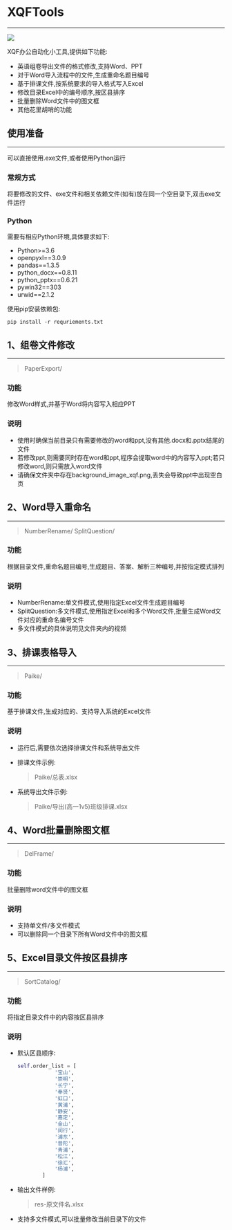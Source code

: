 # XQFTools

-----

![](https://img.shields.io/badge/python-3.6%2B-brightgreen)

XQF办公自动化小工具,提供如下功能:

- 英语组卷导出文件的格式修改,支持Word、PPT
- 对于Word导入流程中的文件,生成重命名题目编号
- 基于排课文件,按系统要求的导入格式写入Excel
- 修改目录Excel中的编号顺序,按区县排序
- 批量删除Word文件中的图文框
- 其他花里胡哨的功能


## 使用准备

-----

可以直接使用.exe文件,或者使用Python运行

### 常规方式
将要修改的文件、exe文件和相关依赖文件(如有)放在同一个空目录下,双击exe文件运行

### Python
需要有相应Python环境,具体要求如下:

- Python>=3.6
- openpyxl==3.0.9
- pandas==1.3.5
- python_docx==0.8.11
- python_pptx==0.6.21
- pywin32==303
- urwid==2.1.2

使用pip安装依赖包:
```
pip install -r requriements.txt
```

## 1、组卷文件修改

-----
> PaperExport/

### 功能
修改Word样式,并基于Word将内容写入相应PPT

### 说明
- 使用时确保当前目录只有需要修改的word和ppt,没有其他.docx和.pptx结尾的文件
- 若修改ppt,则需要同时存在word和ppt,程序会提取word中的内容写入ppt;若只修改word,则只需放入word文件
- 请确保文件夹中存在background_image_xqf.png,丢失会导致ppt中出现空白页

## 2、Word导入重命名

-----
> NumberRename/
> SplitQuestion/

### 功能
根据目录文件,重命名题目编号,生成题目、答案、解析三种编号,并按指定模式排列

### 说明
- NumberRename:单文件模式,使用指定Excel文件生成题目编号
- SplitQuestion:多文件模式,使用指定Excel和多个Word文件,批量生成Word文件对应的重命名编号文件
- 多文件模式的具体说明见文件夹内的视频

## 3、排课表格导入

-----
> Paike/

### 功能
基于排课文件,生成对应的、支持导入系统的Excel文件

### 说明
- 运行后,需要依次选择排课文件和系统导出文件
- 排课文件示例:
	> Paike/总表.xlsx

- 系统导出文件示例:
	> Paike/导出(高一1v5)班级排课.xlsx


## 4、Word批量删除图文框

-----
> DelFrame/

### 功能
批量删除word文件中的图文框

### 说明
- 支持单文件/多文件模式
- 可以删除同一个目录下所有Word文件中的图文框

## 5、Excel目录文件按区县排序

-----
> SortCatalog/

### 功能
将指定目录文件中的内容按区县排序

### 说明
- 默认区县顺序:
  ```python
  self.order_list = [
              '宝山',
              '崇明',
              '长宁',
              '奉贤',
              '虹口',
              '黄浦',
              '静安',
              '嘉定',
              '金山',
              '闵行',
              '浦东',
              '普陀',
              '青浦',
              '松江',
              '徐汇',
              '杨浦',
          ]
  ```
- 输出文件样例:
	> res-原文件名.xlsx
- 支持多文件模式,可以批量修改当前目录下的文件













